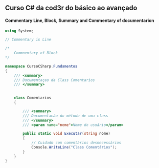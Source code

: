 ﻿## Curso C# da cod3r do básico ao avançado

#### Commentary Line, Block, Summary and Commentary of documentarion
> 
```.cs
using System;

// Commentary in Line

/*
    Commnentary of Block
*/

namespace CursoCSharp.Fundamentos
{   
    /// <summary>
    /// Documentaçao da Class Comentarios 
    /// </summary>

   
    class Comentarios
    {  

        /// <summary>
        /// Documentacão do método de uma class
        /// </summary>
        /// <param name="nome">Nome do usuário</param>

        public static void Executar(string nome)
        {
            // Cuidado com comentários desnecessários
            Console.WriteLine("Class Comentários");
        }
    }
}
```